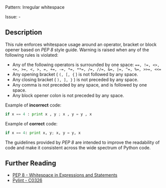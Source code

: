 Pattern: Irregular whitespace

Issue: -

## Description

This rule enforces whitespace usage around an operator, bracket or block opener based on _PEP 8_ style guide. Warning is raised when any of the following rules is violated:
- Any of the following operators is surrounded by one space: `==, !=, <>, <=, >=, <, >, =, +=, -=, *=, **=, /=, //=, &=, |=, ^=, %=, >>=, <<=`
- Any opening bracket ( `(, [, {` ) is not followed by any space.
- Any closing bracket ( `), ], }` ) is not preceded by any space.
- Any comma is not preceded by any space, and is followed by one space.
- Any block opener colon is not preceded by any space.


Example of **incorrect** code:

```python
if x == 4 : print x , y ; x , y = y , x
```

Example of **correct** code:

```python
if x == 4: print x, y; x, y = y, x
```

The guidelines provided by _PEP 8_ are intended to improve the readability of code and make it consistent across the wide spectrum of Python code.

## Further Reading

* [PEP 8 - Whitespace in Expressions and Statements](https://www.python.org/dev/peps/pep-0008/#whitespace-in-expressions-and-statements)
* [Pylint - C0326](http://pylint-messages.wikidot.com/messages:c0326)
